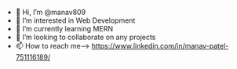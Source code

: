 - 👋 Hi, I’m @manav809
- 👀 I’m interested in Web Development
- 🌱 I’m currently learning MERN
- 💞️ I’m looking to collaborate on any projects
- 📫 How to reach me--> https://www.linkedin.com/in/manav-patel-751116189/

